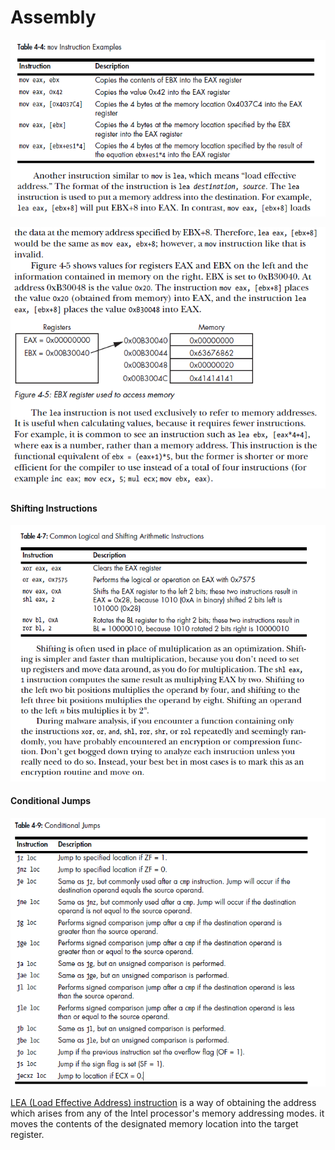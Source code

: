 # Assembly



![mov](./screenshots/mov.png)



![lea](./screenshots/lea.png)



#### Shifting Instructions

![shifting](./screenshots/shifting.png)



#### Conditional Jumps

![jumps](./screenshots/jumps.png)

<u>LEA (Load Effective Address) instruction</u> is a way of obtaining the address which arises from any of the Intel processor's memory addressing modes. it moves the contents of the designated memory location into the target register.
